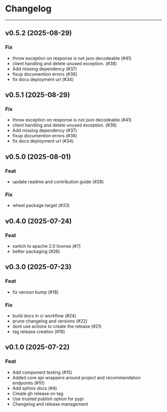 # Changelog

<!-- BELOW IS AUTOMATICALLY UPDATED BY COMMITIZEN -->
---

## v0.5.2 (2025-08-29)

### Fix

- throw exception on response is not json decodeable (#41)
- client handling and delete unused exception. (#38)
- Add missing dependency (#37)
- fixup documention errors (#36)
- fix docs deployment url (#34)

## v0.5.1 (2025-08-29)

### Fix

- throw exception on response is not json decodeable (#41)
- client handling and delete unused exception. (#38)
- Add missing dependency (#37)
- fixup documention errors (#36)
- fix docs deployment url (#34)

## v0.5.0 (2025-08-01)

### Feat

- update readme and contribution guide (#28)

### Fix

- wheel package target (#33)

## v0.4.0 (2025-07-24)

### Feat

- switch to apache 2.0 license (#7)
- better packaging (#26)

## v0.3.0 (2025-07-23)

### Feat

- fix version bump (#18)

### Fix

- build docs in ci workflow (#24)
- prune changelog and versions (#22)
- dont use actions to create the release (#21)
- tag release creation (#19)

## v0.1.0 (2025-07-22)

### Feat

- Add component testing (#15)
- Added core api wrappers around project and recommendation endpoints (#10)
- Add sphinx docs (#4)
- Create gh release on tag
- Use trusted publish option for pypi
- Changelog and release management
